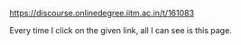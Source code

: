 https://discourse.onlinedegree.iitm.ac.in/t/161083

Every time I click on the given link, all I can see is this page.